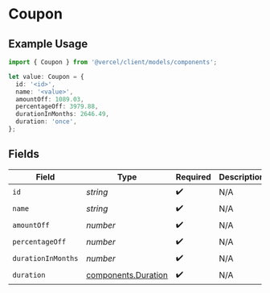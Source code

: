 # Coupon

## Example Usage

```typescript
import { Coupon } from '@vercel/client/models/components';

let value: Coupon = {
  id: '<id>',
  name: '<value>',
  amountOff: 1089.03,
  percentageOff: 3979.88,
  durationInMonths: 2646.49,
  duration: 'once',
};
```

## Fields

| Field              | Type                                                       | Required           | Description |
| ------------------ | ---------------------------------------------------------- | ------------------ | ----------- |
| `id`               | _string_                                                   | :heavy_check_mark: | N/A         |
| `name`             | _string_                                                   | :heavy_check_mark: | N/A         |
| `amountOff`        | _number_                                                   | :heavy_check_mark: | N/A         |
| `percentageOff`    | _number_                                                   | :heavy_check_mark: | N/A         |
| `durationInMonths` | _number_                                                   | :heavy_check_mark: | N/A         |
| `duration`         | [components.Duration](../../models/components/duration.md) | :heavy_check_mark: | N/A         |
